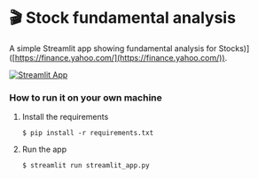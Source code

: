 # 🎬 Stock fundamental analysis

A simple Streamlit app showing fundamental analysis for Stocks)]([https://finance.yahoo.com/](https://finance.yahoo.com/)). 

[![Streamlit App](https://static.streamlit.io/badges/streamlit_badge_black_white.svg)](https://fundamental-analysis-petar.streamlit.app/)

### How to run it on your own machine

1. Install the requirements

   ```
   $ pip install -r requirements.txt
   ```

2. Run the app

   ```
   $ streamlit run streamlit_app.py
   ```
